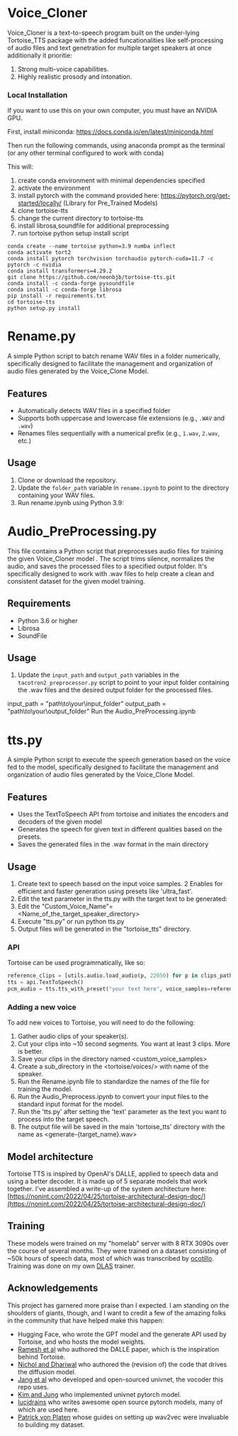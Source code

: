 # Voice_Cloner

Voice_Cloner is a text-to-speech program built on the under-lying Tortoise_TTS package with the added funcationalities like self-processing of audio files and text genetration for multiple target speakers at once additionally it prioritie:

1. Strong multi-voice capabilities.
2. Highly realistic prosody and intonation.


### Local Installation

If you want to use this on your own computer, you must have an NVIDIA GPU.

First, install miniconda: https://docs.conda.io/en/latest/miniconda.html

Then run the following commands, using anaconda prompt as the terminal (or any other terminal configured to work with conda)

This will:
1. create conda environment with minimal dependencies specified
2. activate the environment
3. install pytorch with the command provided here: https://pytorch.org/get-started/locally/ (Library for Pre_Trained Models)
4. clone tortoise-tts
5. change the current directory to tortoise-tts
6. install librosa,soundfile for additional preprocessing
7. run tortoise python setup install script

```shell
conda create --name tortoise python=3.9 numba inflect
conda activate tort2
conda install pytorch torchvision torchaudio pytorch-cuda=11.7 -c pytorch -c nvidia
conda install transformers=4.29.2
git clone https://github.com/neonbjb/tortoise-tts.git
conda install -c conda-forge pysoundfile
conda install -c conda-forge librosa
pip install -r requirements.txt
cd tortoise-tts
python setup.py install
```

# Rename.py

A simple Python script to batch rename WAV files in a folder numerically, specifically designed to facilitate the management and organization of audio files generated by the Voice_Clone Model.

## Features

- Automatically detects WAV files in a specified folder
- Supports both uppercase and lowercase file extensions (e.g., `.WAV` and `.wav`)
- Renames files sequentially with a numerical prefix (e.g., `1.wav`, `2.wav`, etc.)

## Usage

1. Clone or download the repository.
2. Update the `folder_path` variable in `rename.ipynb` to point to the directory containing your WAV files.
3. Run rename.ipynb using Python 3.9:


# Audio_PreProcessing.py

This file contains a Python script that preprocesses audio files for training the given Voice_Cloner model . The script trims silence, normalizes the audio, and saves the processed files to a specified output folder. It's specifically designed to work with .wav files to help create a clean and consistent dataset for the given model training.

## Requirements

- Python 3.6 or higher
- Librosa
- SoundFile


## Usage

1. Update the `input_path` and `output_path` variables in the `tacotron2_preprocessor.py` script to point to your input folder containing the .wav files and the desired output folder for the processed files.

input_path = "path\\to\\your\\input_folder"
output_path = "path\\to\\your\\output_folder"
Run the Audio_PreProcessing.ipynb

# tts.py

A simple Python script to execute the speech generation based on the voice fed to the model, specifically designed to facilitate the management and organization of audio files generated by the Voice_Clone Model.

## Features

- Uses the TextToSpeech API from tortoise and initiates the encoders and decoders of the given model
- Generates the speech for given text in different qualities based on the presets.
- Saves the generated files in the .wav format in the main directory

## Usage

1. Create text to speech based on the input voice samples.
2  Enables for efficient and faster generation using presets like 'ultra_fast'.
3. Edit the text parameter in the tts.py with the target text to be generated:
4. Edit the "Custom_Voice_Name"=<Name_of_the_target_speaker_directory>
5. Execute "tts.py" or run python tts.py
6. Output files will be generated in the "tortoise_tts" directory.



### API

Tortoise can be used programmatically, like so:

```python
reference_clips = [utils.audio.load_audio(p, 22050) for p in clips_paths]
tts = api.TextToSpeech()
pcm_audio = tts.tts_with_preset("your text here", voice_samples=reference_clips, preset='fast')
```

### Adding a new voice

To add new voices to Tortoise, you will need to do the following:

1. Gather audio clips of your speaker(s).
2. Cut your clips into ~10 second segments. You want at least 3 clips. More is better.
3. Save your clips in the directory named <custom_voice_samples>
4. Create a sub_directory in the <tortoise/voices/> with name of the speaker.
4. Run the Rename.ipynb file to standardize the names of the file for training the model.
5. Run the Audio_Preprocess.ipynb to convert your input files to the standard input format for the model.
6. Run the 'tts.py' after setting the 'text' parameter as the text you want to process into the target speech.
7. The output file will be saved in the main 'tortoise_tts' directory with the name as <generate-{target_name}.wav>



## Model architecture

Tortoise TTS is inspired by OpenAI's DALLE, applied to speech data and using a better decoder. It is made up of 5 separate
models that work together. I've assembled a write-up of the system architecture here:
[https://nonint.com/2022/04/25/tortoise-architectural-design-doc/](https://nonint.com/2022/04/25/tortoise-architectural-design-doc/)

## Training

These models were trained on my "homelab" server with 8 RTX 3090s over the course of several months. They were trained on a dataset consisting of
~50k hours of speech data, most of which was transcribed by [ocotillo](http://www.github.com/neonbjb/ocotillo). Training was done on my own
[DLAS](https://github.com/neonbjb/DL-Art-School) trainer.



## Acknowledgements

This project has garnered more praise than I expected. I am standing on the shoulders of giants, though, and I want to
credit a few of the amazing folks in the community that have helped make this happen:

- Hugging Face, who wrote the GPT model and the generate API used by Tortoise, and who hosts the model weights.
- [Ramesh et al](https://arxiv.org/pdf/2102.12092.pdf) who authored the DALLE paper, which is the inspiration behind Tortoise.
- [Nichol and Dhariwal](https://arxiv.org/pdf/2102.09672.pdf) who authored the (revision of) the code that drives the diffusion model.
- [Jang et al](https://arxiv.org/pdf/2106.07889.pdf) who developed and open-sourced univnet, the vocoder this repo uses.
- [Kim and Jung](https://github.com/mindslab-ai/univnet) who implemented univnet pytorch model.
- [lucidrains](https://github.com/lucidrains) who writes awesome open source pytorch models, many of which are used here.
- [Patrick von Platen](https://huggingface.co/patrickvonplaten) whose guides on setting up wav2vec were invaluable to building my dataset.

